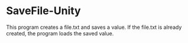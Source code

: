 # SaveFile-Unity
This program creates a file.txt and saves a value. If the file.txt is already created, the program loads the saved value. 
